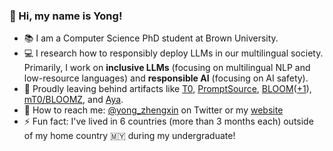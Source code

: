### 👋  Hi, my name is Yong!

- 📚 I am a Computer Science PhD student at Brown University. 
- 💻 I research how to responsibly deploy LLMs in our multilingual society. Primarily, I work on **inclusive LLMs** (focusing on multilingual NLP and low-resource languages) and **responsible AI** (focusing on AI safety).
- 🤖 Proudly leaving behind artifacts like [T0](https://arxiv.org/abs/2110.08207), [PromptSource](https://arxiv.org/abs/2202.01279), [BLOOM](https://arxiv.org/abs/2211.05100)([+1](https://arxiv.org/abs/2212.09535)), [mT0/BLOOMZ](https://arxiv.org/abs/2211.01786), and [Aya](https://arxiv.org/abs/2402.07827).
- 🔗 How to reach me: [@yong_zhengxin](https://twitter.com/yong_zhengxin) on Twitter or my [website](http://yongzx.github.io/)
- ⚡ Fun fact: I've lived in 6 countries (more than 3 months each) outside of my home country 🇲🇾 during my undergraduate!
